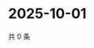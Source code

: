 # 2025-10-01

共 0 条

<!-- BEGIN ZHIHUQUESTIONS -->
<!-- 最后更新时间 Wed Oct 01 2025 02:15:59 GMT+0800 (China Standard Time) -->

<!-- END ZHIHUQUESTIONS -->
